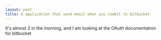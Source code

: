 ```yaml
---
layout: post
title: A application that send email when you commit to bitbucket
---
```


It's almost 2 in the morning, and I am looking at the OAuth documentation for bitbucket


